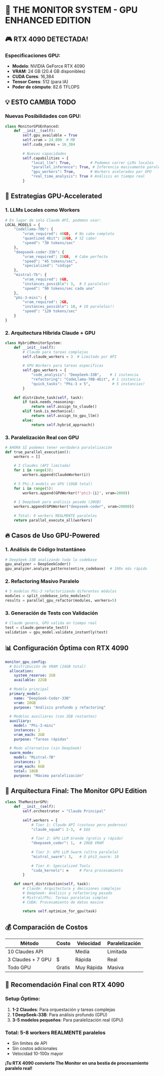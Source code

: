 # 🚀 THE MONITOR SYSTEM - GPU ENHANCED EDITION

## 🎮 RTX 4090 DETECTADA!

### **Especificaciones GPU:**
- **Modelo**: NVIDIA GeForce RTX 4090
- **VRAM**: 24 GB (20.4 GB disponibles)
- **CUDA Cores**: 16,384
- **Tensor Cores**: 512 (para IA)
- **Poder de cómputo**: 82.6 TFLOPS

## 💡 ESTO CAMBIA TODO

### **Nuevas Posibilidades con GPU:**

```python
class MonitorGPUEnhanced:
    def __init__(self):
        self.gpu_available = True
        self.vram = 24_000  # MB
        self.cuda_cores = 16_384
        
        # Nuevas capacidades
        self.capabilities = {
            "local_llm": True,         # Podemos correr LLMs locales
            "parallel_inference": True, # Inferencia masivamente paralela
            "gpu_workers": True,       # Workers acelerados por GPU
            "real_time_analysis": True # Análisis en tiempo real
        }
```

## 🧠 Estrategias GPU-Accelerated

### **1. LLMs Locales como Workers**

```python
# En lugar de solo Claude API, podemos usar:
LOCAL_MODELS = {
    "codellama-70b": {
        "vram_required": 40GB,  # No cabe completo
        "quantized_4bit": 18GB, # SÍ cabe!
        "speed": "30 tokens/sec"
    },
    "deepseek-coder-33b": {
        "vram_required": 20GB,  # Cabe perfecto
        "speed": "45 tokens/sec",
        "specialized": "código"
    },
    "mistral-7b": {
        "vram_required": 6GB,
        "instances_possible": 3,  # 3 paralelos!
        "speed": "90 tokens/sec cada uno"
    },
    "phi-3-mini": {
        "vram_required": 2GB,
        "instances_possible": 10, # 10 paralelos!!
        "speed": "120 tokens/sec"
    }
}
```

### **2. Arquitectura Híbrida Claude + GPU**

```python
class HybridMonitorSystem:
    def __init__(self):
        # Claude para tareas complejas
        self.claude_workers = 3  # Limitado por API
        
        # GPU Workers para tareas específicas
        self.gpu_workers = {
            "code_analysis": "DeepSeek-33B",    # 1 instancia
            "refactoring": "CodeLlama-70B-4bit", # 1 instancia  
            "quick_tasks": "Phi-3 x 5",          # 5 instancias!
        }
        
    def distribute_task(self, task):
        if task.needs_reasoning:
            return self.assign_to_claude()
        elif task.is_mechanical:
            return self.assign_to_gpu_llm()
        else:
            return self.hybrid_approach()
```

### **3. Paralelización Real con GPU**

```python
# AHORA SÍ podemos tener verdadera paralelización
def true_parallel_execution():
    workers = []
    
    # 3 Claudes (API limitada)
    for i in range(3):
        workers.append(ClaudeWorker(i))
    
    # 5 Phi-3 models en GPU (10GB total)
    for i in range(5):
        workers.append(GPUWorker(f"phi3-{i}", vram=2000))
    
    # 1 DeepSeek para análisis pesado (20GB)
    workers.append(GPUWorker("deepseek-coder", vram=20000))
    
    # Total: 9 workers REALMENTE paralelos
    return parallel_execute_all(workers)
```

## 🔥 Casos de Uso GPU-Powered

### **1. Análisis de Código Instantáneo**
```python
# DeepSeek-33B analizando toda la codebase
gpu_analyzer = DeepSeekCoder()
gpu_analyzer.analyze_patterns(entire_codebase)  # 100x más rápido
```

### **2. Refactoring Masivo Paralelo**
```python
# 5 modelos Phi-3 refactorizando diferentes módulos
modules = split_codebase_into_modules()
results = parallel_gpu_refactor(modules, workers=5)
```

### **3. Generación de Tests con Validación**
```python
# Claude genera, GPU valida en tiempo real
test = claude.generate_test()
validation = gpu_model.validate_instantly(test)
```

## 📊 Configuración Óptima con RTX 4090

```yaml
monitor_gpu_config:
  # Distribución de VRAM (24GB total)
  allocation:
    system_reserve: 2GB
    available: 22GB
    
  # Modelo principal
  primary_model:
    name: "DeepSeek-Coder-33B"
    vram: 20GB
    purpose: "Análisis profundo y refactoring"
    
  # Modelos auxiliares (con 2GB restantes)
  auxiliary:
    model: "Phi-3-mini"
    instances: 1
    vram_each: 2GB
    purpose: "Tareas rápidas"
    
  # Modo alternativo (sin DeepSeek)
  swarm_mode:
    model: "Mistral-7B"
    instances: 3
    vram_each: 6GB
    total: 18GB
    purpose: "Máxima paralelización"
```

## 🚀 Arquitectura Final: The Monitor GPU Edition

```python
class TheMonitorGPU:
    def __init__(self):
        self.orchestrator = "Claude Principal"
        
        self.workers = {
            # Tier 1: Claude API (costoso pero poderoso)
            "claude_squad": 2-3,  # $$$
            
            # Tier 2: GPU LLM Grande (gratis y rápido)
            "deepseek_coder": 1,  # 20GB VRAM
            
            # Tier 3: GPU LLM Swarm (ultra paralelo)
            "mistral_swarm": 3,   # O phi3_swarm: 10
            
            # Tier 4: Specialized Tools
            "cuda_kernels": ∞     # Para procesamiento
        }
    
    def smart_distribution(self, task):
        # Claude: Arquitectura y decisiones complejas
        # DeepSeek: Análisis y refactoring pesado
        # Mistral/Phi: Tareas paralelas simples
        # CUDA: Procesamiento de datos masivo
        
        return self.optimize_for_gpu(task)
```

## 💰 Comparación de Costos

| Método | Costo | Velocidad | Paralelización |
|--------|-------|-----------|----------------|
| 10 Claudes API | $$$$ | Media | Limitada |
| 3 Claudes + 7 GPU | $ | Rápida | Real |
| Todo GPU | Gratis | Muy Rápida | Masiva |

## 🎯 Recomendación Final con RTX 4090

### **Setup Óptimo:**
1. **1-2 Claudes**: Para orquestación y tareas complejas
2. **1 DeepSeek-33B**: Para análisis profundo (GPU)
3. **3-5 modelos pequeños**: Para paralelización real (GPU)

### **Total: 5-8 workers REALMENTE paralelos**
- Sin límites de API
- Sin costos adicionales
- Velocidad 10-100x mayor

**¡Tu RTX 4090 convierte The Monitor en una bestia de procesamiento paralelo real!**